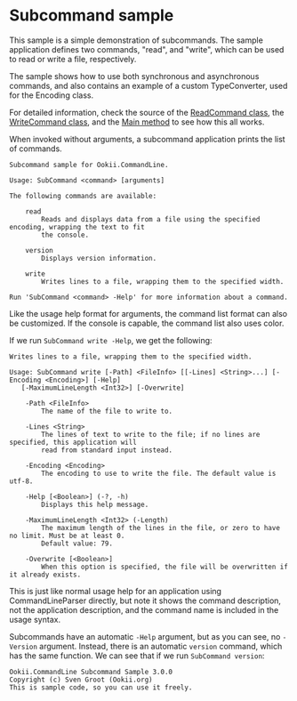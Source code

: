 ﻿# Subcommand sample

This sample is a simple demonstration of subcommands. The sample application defines two commands,
"read", and "write", which can be used to read or write a file, respectively.

The sample shows how to use both synchronous and asynchronous commands, and also contains an example
of a custom TypeConverter, used for the Encoding class.

For detailed information, check the source of the [ReadCommand class](ReadCommand.cs), the
[WriteCommand class](WriteCommand.cs), and the [Main method](Program.cs) to see how this all works.

When invoked without arguments, a subcommand application prints the list of commands.

```text
Subcommand sample for Ookii.CommandLine.

Usage: SubCommand <command> [arguments]

The following commands are available:

    read
        Reads and displays data from a file using the specified encoding, wrapping the text to fit
        the console.

    version
        Displays version information.

    write
        Writes lines to a file, wrapping them to the specified width.

Run 'SubCommand <command> -Help' for more information about a command.
```

Like the usage help format for arguments, the command list format can also be customized. If the
console is capable, the command list also uses color.

If we run `SubCommand write -Help`, we get the following:

```text
Writes lines to a file, wrapping them to the specified width.

Usage: SubCommand write [-Path] <FileInfo> [[-Lines] <String>...] [-Encoding <Encoding>] [-Help]
   [-MaximumLineLength <Int32>] [-Overwrite]

    -Path <FileInfo>
        The name of the file to write to.

    -Lines <String>
        The lines of text to write to the file; if no lines are specified, this application will
        read from standard input instead.

    -Encoding <Encoding>
        The encoding to use to write the file. The default value is utf-8.

    -Help [<Boolean>] (-?, -h)
        Displays this help message.

    -MaximumLineLength <Int32> (-Length)
        The maximum length of the lines in the file, or zero to have no limit. Must be at least 0.
        Default value: 79.

    -Overwrite [<Boolean>]
        When this option is specified, the file will be overwritten if it already exists.
```

This is just like normal usage help for an application using CommandLineParser directly, but note it
shows the command description, not the application description, and the command name is included
in the usage syntax.

Subcommands have an automatic `-Help` argument, but as you can see, no `-Version` argument. Instead,
there is an automatic `version` command, which has the same function. We can see that if we run
`SubCommand version`:

```text
Ookii.CommandLine Subcommand Sample 3.0.0
Copyright (c) Sven Groot (Ookii.org)
This is sample code, so you can use it freely.
```
